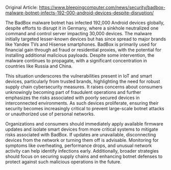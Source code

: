 Original Article: https://www.bleepingcomputer.com/news/security/badbox-malware-botnet-infects-192-000-android-devices-despite-disruption/

The BadBox malware botnet has infected 192,000 Android devices globally, despite efforts to disrupt it in Germany, where a sinkhole neutralized one command and control server impacting 30,000 devices. The malware initially targeted lesser-known devices but has since spread to major brands like Yandex TVs and Hisense smartphones. BadBox is primarily used for financial gain through ad fraud or residential proxies, with the potential for installing additional malicious payloads. Despite some intervention, the malware continues to propagate, with a significant concentration in countries like Russia and China.

This situation underscores the vulnerabilities present in IoT and smart devices, particularly from trusted brands, highlighting the need for robust supply chain cybersecurity measures. It raises concerns about consumers unknowingly becoming part of fraudulent operations and further emphasizes the risks associated with poorly secured devices in interconnected environments. As such devices proliferate, ensuring their security becomes increasingly critical to prevent large-scale botnet attacks or unauthorized use of personal networks.

Organizations and consumers should immediately apply available firmware updates and isolate smart devices from more critical systems to mitigate risks associated with BadBox. If updates are unavailable, disconnecting devices from the network or turning them off is advisable. Monitoring for symptoms like overheating, performance drops, and unusual network activity can help identify infections early. Additionally, broader strategies should focus on securing supply chains and enhancing botnet defenses to protect against such malicious operations in the future.
